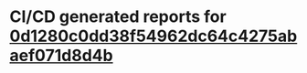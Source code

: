 # CI/CD generated reports for [0d1280c0dd38f54962dc64c4275abaef071d8d4b](https://github.com/hydephp/develop/commit/0d1280c0dd38f54962dc64c4275abaef071d8d4b)
